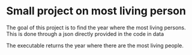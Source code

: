 # Small project on most living person

The goal of this project is to find the year where the most living persons.
This is done through a json directly provided in the code in data

The executable returns the year where there are the most living people.